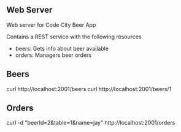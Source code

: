 ## Web Server

Web server for Code City Beer App

Contains a REST service with the following resources
- beers: Gets info about beer available
- orders: Managers beer orders

## Beers
curl http://localhost:2001/beers
curl http://localhost:2001/beers/1

## Orders
curl -d "beerId=2&table=1&name=jay" http://localhost:2001/orders